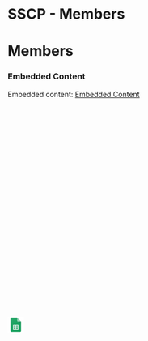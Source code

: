 # SSCP - Members

# Members

[](https://docs.google.com/spreadsheets/d/0ApbZ-IgJ5buxdGIwTHdGenJCYjVvcy1VTmMxcGsyU1E/edit)

### Embedded Content

Embedded content: [Embedded Content]()

<iframe width="100%" height="400" src="" frameborder="0"></iframe>

![](../../../../../assets/sheets_32dp.png)

